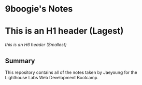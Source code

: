 # 9boogie's Notes

# This is an H1 header (Lagest)
###### this is an H6 header (Smallest)

## Summary

This repository contains all of the notes taken by Jaeyoung for the Lighthouse Labs Web Development Bootcamp.